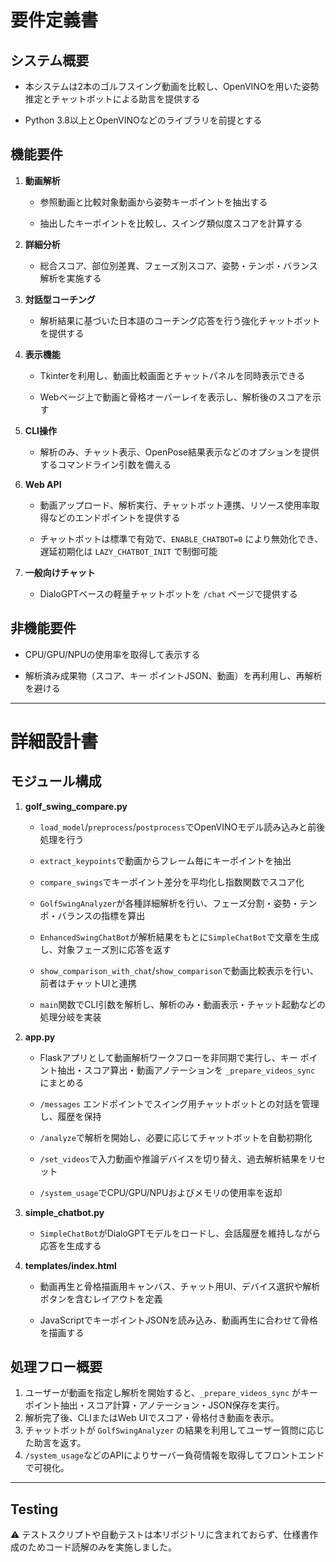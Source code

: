 # 要件定義書

## システム概要
- 本システムは2本のゴルフスイング動画を比較し、OpenVINOを用いた姿勢推定とチャットボットによる助言を提供する


- Python 3.8以上とOpenVINOなどのライブラリを前提とする



## 機能要件
1. **動画解析**
   - 参照動画と比較対象動画から姿勢キーポイントを抽出する


   - 抽出したキーポイントを比較し、スイング類似度スコアを計算する


2. **詳細分析**
   - 総合スコア、部位別差異、フェーズ別スコア、姿勢・テンポ・バランス解析を実施する



3. **対話型コーチング**
   - 解析結果に基づいた日本語のコーチング応答を行う強化チャットボットを提供する


4. **表示機能**
   - Tkinterを利用し、動画比較画面とチャットパネルを同時表示できる


   - Webページ上で動画と骨格オーバーレイを表示し、解析後のスコアを示す



5. **CLI操作**
   - 解析のみ、チャット表示、OpenPose結果表示などのオプションを提供するコマンドライン引数を備える


6. **Web API**
   - 動画アップロード、解析実行、チャットボット連携、リソース使用率取得などのエンドポイントを提供する





   - チャットボットは標準で有効で、`ENABLE_CHATBOT=0` により無効化でき、遅延初期化は `LAZY_CHATBOT_INIT` で制御可能


7. **一般向けチャット**
   - DialoGPTベースの軽量チャットボットを `/chat` ページで提供する




## 非機能要件
- CPU/GPU/NPUの使用率を取得して表示する



- 解析済み成果物（スコア、キー ポイントJSON、動画）を再利用し、再解析を避ける



---

# 詳細設計書

## モジュール構成
1. **golf_swing_compare.py**
   - `load_model`/`preprocess`/`postprocess`でOpenVINOモデル読み込みと前後処理を行う


   - `extract_keypoints`で動画からフレーム毎にキーポイントを抽出


   - `compare_swings`でキーポイント差分を平均化し指数関数でスコア化


   - `GolfSwingAnalyzer`が各種詳細解析を行い、フェーズ分割・姿勢・テンポ・バランスの指標を算出



   - `EnhancedSwingChatBot`が解析結果をもとに`SimpleChatBot`で文章を生成し、対象フェーズ別に応答を返す


   - `show_comparison_with_chat`/`show_comparison`で動画比較表示を行い、前者はチャットUIと連携


   - `main`関数でCLI引数を解析し、解析のみ・動画表示・チャット起動などの処理分岐を実装


2. **app.py**
   - Flaskアプリとして動画解析ワークフローを非同期で実行し、キー ポイント抽出・スコア算出・動画アノテーションを `_prepare_videos_sync` にまとめる


   - `/messages` エンドポイントでスイング用チャットボットとの対話を管理し、履歴を保持


   - `/analyze`で解析を開始し、必要に応じてチャットボットを自動初期化


   - `/set_videos`で入力動画や推論デバイスを切り替え、過去解析結果をリセット


   - `/system_usage`でCPU/GPU/NPUおよびメモリの使用率を返却



3. **simple_chatbot.py**
   - `SimpleChatBot`がDialoGPTモデルをロードし、会話履歴を維持しながら応答を生成する



4. **templates/index.html**
   - 動画再生と骨格描画用キャンバス、チャット用UI、デバイス選択や解析ボタンを含むレイアウトを定義


   - JavaScriptでキーポイントJSONを読み込み、動画再生に合わせて骨格を描画する




## 処理フロー概要
1. ユーザーが動画を指定し解析を開始すると、`_prepare_videos_sync` がキー ポイント抽出・スコア計算・アノテーション・JSON保存を実行。
2. 解析完了後、CLIまたはWeb UIでスコア・骨格付き動画を表示。
3. チャットボットが `GolfSwingAnalyzer` の結果を利用してユーザー質問に応じた助言を返す。
4. `/system_usage`などのAPIによりサーバー負荷情報を取得してフロントエンドで可視化。

---

## Testing
⚠️ テストスクリプトや自動テストは本リポジトリに含まれておらず、仕様書作成のためコード読解のみを実施しました。

